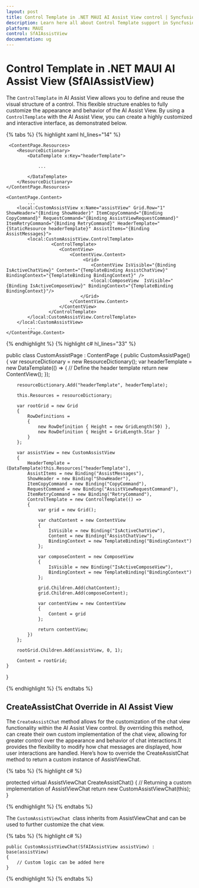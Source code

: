 ```yaml
---
layout: post
title: Control Template in .NET MAUI AI Assist View control | Syncfusion
description: Learn here all about Control Template support in Syncfusion .NET MAUI AI Assist View (SfAIAssistView) control, its elements and more.
platform: MAUI
control: SfAIAssistView
documentation: ug
---
```


# Control Template in .NET MAUI AI Assist View (SfAIAssistView)

The `ControlTemplate` in AI Assist View allows you to define and reuse the visual structure of a control. This flexible structure enables to fully customize the appearance and behavior of the AI Assist View. By using a `ControlTemplate` with the AI Assist View, you can create a highly customized and interactive interface, as demonstrated below.

{% tabs %}
{% highlight xaml hl_lines="14" %}

     <ContentPage.Resources>
        <ResourceDictionary>
            <DataTemplate x:Key="headerTemplate">
                
                ...

            </DataTemplate>
        </ResourceDictionary>
    </ContentPage.Resources>

    <ContentPage.Content>
            ...      
        <local:CustomAssistView x:Name="assistView" Grid.Row="1" ShowHeader="{Binding ShowHeader}" ItemCopyCommand="{Binding CopyCommand}" RequestCommand="{Binding AssistViewRequestCommand}" ItemRetryCommand="{Binding RetryCommand}" HeaderTemplate="{StaticResource headerTemplate}" AssistItems="{Binding AssistMessages}">
            <local:CustomAssistView.ControlTemplate>
                     <ControlTemplate>
                        <ContentView>
                            <ContentView.Content>
                                 <Grid>
                                    <ContentView IsVisible="{Binding IsActiveChatView}" Content="{TemplateBinding AssistChatView}" BindingContext="{TemplateBinding BindingContext}" />
                                    <local:ComposeView  IsVisible="{Binding IsActiveComposeView}" BindingContext="{TemplateBinding BindingContext}"/>
                                </Grid>
                            </ContentView.Content>
                        </ContentView>
                    </ControlTemplate>
            </local:CustomAssistView.ControlTemplate>
        </local:CustomAssistView>
            ...
    </ContentPage.Content>
</ContentPage>

{% endhighlight %}
{% highlight c# hl_lines="33" %}

public class CustomAssistPage : ContentPage
{
    public CustomAssistPage()
    {
        var resourceDictionary = new ResourceDictionary();
        var headerTemplate = new DataTemplate(() =>
        {
            // Define the header template
            return new ContentView();
        });

        resourceDictionary.Add("headerTemplate", headerTemplate);

        this.Resources = resourceDictionary;

        var rootGrid = new Grid
        {
            RowDefinitions =
            {
                new RowDefinition { Height = new GridLength(50) }, 
                new RowDefinition { Height = GridLength.Star }      
            }
        };

        var assistView = new CustomAssistView
        {
            HeaderTemplate = (DataTemplate)this.Resources["headerTemplate"],
            AssistItems = new Binding("AssistMessages"),
            ShowHeader = new Binding("ShowHeader"),
            ItemCopyCommand = new Binding("CopyCommand"),
            RequestCommand = new Binding("AssistViewRequestCommand"),
            ItemRetryCommand = new Binding("RetryCommand"),
            ControlTemplate = new ControlTemplate(() =>
            {
                var grid = new Grid();

                var chatContent = new ContentView
                {
                    IsVisible = new Binding("IsActiveChatView"),
                    Content = new Binding("AssistChatView"),
                    BindingContext = new TemplateBinding("BindingContext")
                };

                var composeContent = new ComposeView
                {
                    IsVisible = new Binding("IsActiveComposeView"),
                    BindingContext = new TemplateBinding("BindingContext")
                };

                grid.Children.Add(chatContent);
                grid.Children.Add(composeContent);

                var contentView = new ContentView
                {
                    Content = grid
                };

                return contentView;
            })
        };

        rootGrid.Children.Add(assistView, 0, 1);

        Content = rootGrid;
    }
}

{% endhighlight %}
{% endtabs %}

## CreateAssistChat Override in AI Assist View

The `CreateAssistChat` method allows for the customization of the chat view functionality within the AI Assist View control. By overriding this method, can create their own custom implementation of the chat view, allowing for greater control over the appearance and behavior of chat interactions.It provides the flexibility to modify how chat messages are displayed, how user interactions are handled.
Here’s how to override the CreateAssistChat method to return a custom instance of AssistViewChat.

{% tabs %} 
{% highlight c# %} 

protected virtual AssistViewChat CreateAssistChat()
{
    // Returning a custom implementation of AssistViewChat
    return new CustomAssistViewChat(this);
}

{% endhighlight %} 
{% endtabs %}

The `CustomAssistViewChat `class inherits from AssistViewChat and can be used to further customize the chat view.

{% tabs %} 
{% highlight c# %} 

    public CustomAssistViewChat(SfAIAssistView assistView) : base(assistView)
    {
        // Custom logic can be added here
    }

{% endhighlight %} 
{% endtabs %}